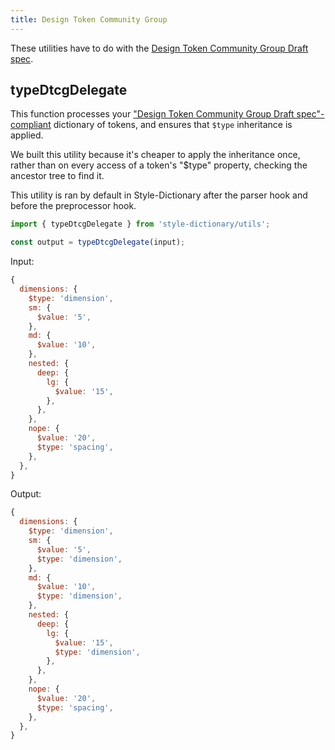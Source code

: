 ```yaml
---
title: Design Token Community Group
---
```


These utilities have to do with the [Design Token Community Group Draft spec](https://design-tokens.github.io/community-group/format/).

## typeDtcgDelegate

This function processes your ["Design Token Community Group Draft spec"-compliant](https://design-tokens.github.io/community-group/format/) dictionary of tokens, and ensures that `$type` inheritance is applied.

We built this utility because it's cheaper to apply the inheritance once, rather than on every access of a token's "$type" property, checking the ancestor tree to find it.

This utility is ran by default in Style-Dictionary after the parser hook and before the preprocessor hook.

```js
import { typeDtcgDelegate } from 'style-dictionary/utils';

const output = typeDtcgDelegate(input);
```

Input:

```js
{
  dimensions: {
    $type: 'dimension',
    sm: {
      $value: '5',
    },
    md: {
      $value: '10',
    },
    nested: {
      deep: {
        lg: {
          $value: '15',
        },
      },
    },
    nope: {
      $value: '20',
      $type: 'spacing',
    },
  },
}
```

Output:

```js
{
  dimensions: {
    $type: 'dimension',
    sm: {
      $value: '5',
      $type: 'dimension',
    },
    md: {
      $value: '10',
      $type: 'dimension',
    },
    nested: {
      deep: {
        lg: {
          $value: '15',
          $type: 'dimension',
        },
      },
    },
    nope: {
      $value: '20',
      $type: 'spacing',
    },
  },
}
```
